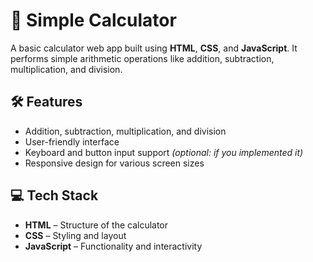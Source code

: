 # 🔢 Simple Calculator

A basic calculator web app built using **HTML**, **CSS**, and **JavaScript**. It performs simple arithmetic operations like addition, subtraction, multiplication, and division.


## 🛠 Features

- Addition, subtraction, multiplication, and division
- User-friendly interface
- Keyboard and button input support *(optional: if you implemented it)*
- Responsive design for various screen sizes

## 💻 Tech Stack

- **HTML** – Structure of the calculator
- **CSS** – Styling and layout
- **JavaScript** – Functionality and interactivity

